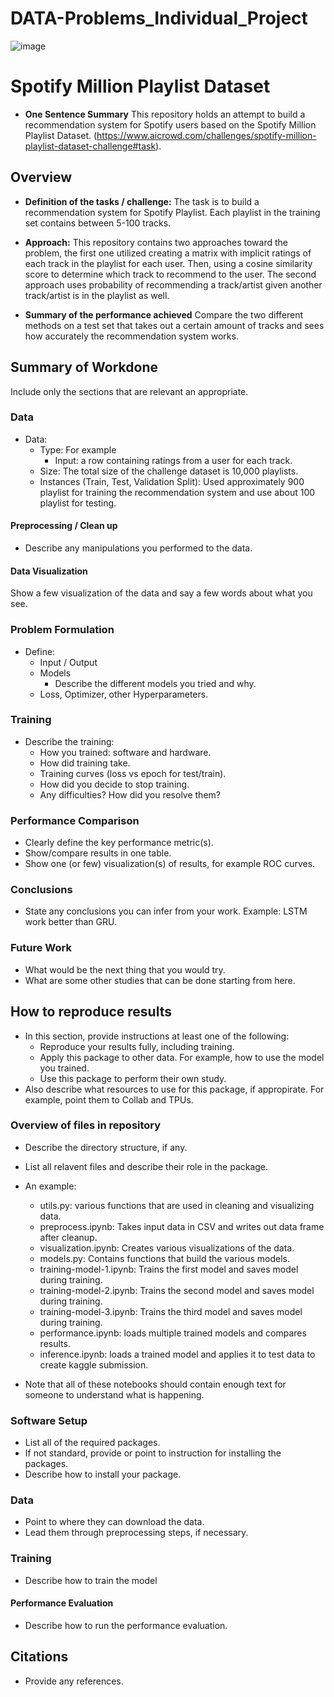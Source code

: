 # DATA-Problems_Individual_Project

![image](https://user-images.githubusercontent.com/98187543/226465520-2d0820b4-ed17-44d7-afaa-5fccf149c778.png)

# Spotify Million Playlist Dataset

* **One Sentence Summary** This repository holds an attempt to build a recommendation system for Spotify users based on the Spotify Million Playlist Dataset. (https://www.aicrowd.com/challenges/spotify-million-playlist-dataset-challenge#task). 

## Overview

  * **Definition of the tasks / challenge:** The task is to build a recommendation system for Spotify Playlist. Each playlist in the training set contains between 5-100 tracks.
  * **Approach:** This repository contains two approaches toward the problem, the first one utilized creating a matrix with implicit ratings of each track in the playlist for each user. Then, using a cosine similarity score to determine which track to recommend to the user. The second approach uses probability of recommending a track/artist given another track/artist is in the playlist as well.
  
  * **Summary of the performance achieved** Compare the two different methods on a test set that takes out a certain amount of tracks and sees how accurately the recommendation system works.

## Summary of Workdone

Include only the sections that are relevant an appropriate.

### Data

* Data:
  * Type: For example
    * Input: a row containing ratings from a user for each track.
  * Size: The total size of the challenge dataset is 10,000 playlists. 
  * Instances (Train, Test, Validation Split): Used approximately 900 playlist for training the recommendation system and use about 100 playlist for testing.

#### Preprocessing / Clean up

* Describe any manipulations you performed to the data.

#### Data Visualization

Show a few visualization of the data and say a few words about what you see.

### Problem Formulation

* Define:
  * Input / Output
  * Models
    * Describe the different models you tried and why.
  * Loss, Optimizer, other Hyperparameters.

### Training

* Describe the training:
  * How you trained: software and hardware.
  * How did training take.
  * Training curves (loss vs epoch for test/train).
  * How did you decide to stop training.
  * Any difficulties? How did you resolve them?

### Performance Comparison

* Clearly define the key performance metric(s).
* Show/compare results in one table.
* Show one (or few) visualization(s) of results, for example ROC curves.

### Conclusions

* State any conclusions you can infer from your work. Example: LSTM work better than GRU.

### Future Work

* What would be the next thing that you would try.
* What are some other studies that can be done starting from here.

## How to reproduce results

* In this section, provide instructions at least one of the following:
   * Reproduce your results fully, including training.
   * Apply this package to other data. For example, how to use the model you trained.
   * Use this package to perform their own study.
* Also describe what resources to use for this package, if appropirate. For example, point them to Collab and TPUs.

### Overview of files in repository

* Describe the directory structure, if any.
* List all relavent files and describe their role in the package.
* An example:
  * utils.py: various functions that are used in cleaning and visualizing data.
  * preprocess.ipynb: Takes input data in CSV and writes out data frame after cleanup.
  * visualization.ipynb: Creates various visualizations of the data.
  * models.py: Contains functions that build the various models.
  * training-model-1.ipynb: Trains the first model and saves model during training.
  * training-model-2.ipynb: Trains the second model and saves model during training.
  * training-model-3.ipynb: Trains the third model and saves model during training.
  * performance.ipynb: loads multiple trained models and compares results.
  * inference.ipynb: loads a trained model and applies it to test data to create kaggle submission.

* Note that all of these notebooks should contain enough text for someone to understand what is happening.

### Software Setup
* List all of the required packages.
* If not standard, provide or point to instruction for installing the packages.
* Describe how to install your package.

### Data

* Point to where they can download the data.
* Lead them through preprocessing steps, if necessary.

### Training

* Describe how to train the model

#### Performance Evaluation

* Describe how to run the performance evaluation.


## Citations

* Provide any references.
